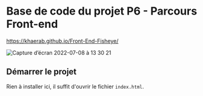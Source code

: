 # Base de code du projet P6 - Parcours Front-end

https://khaerab.github.io/Front-End-Fisheye/

![Capture d’écran 2022-07-08 à 13 30 21](https://user-images.githubusercontent.com/11504140/178546636-d9670a4c-7be3-4e58-b6e9-3a826a0dcfb6.png)


## Démarrer le projet

Rien à installer ici, il suffit d'ouvrir le fichier `index.html`.

